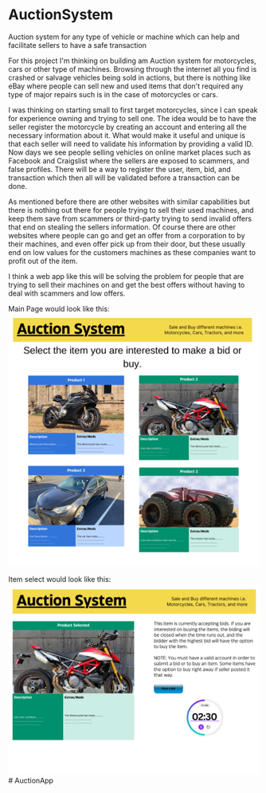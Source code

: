 # AuctionSystem
Auction system for any type of vehicle or machine which can help and facilitate sellers to have a safe transaction

For this project I'm thinking on building am Auction system for motorcycles, cars or other type of machines. Browsing through the internet all you find is crashed or salvage vehicles being sold in actions, but there is nothing like eBay where people can sell new and used items that don't required any type of major repairs such is in the case of motorcycles or cars. 

I was thinking on starting small to first target motorcycles, since I can speak for experience owning and trying to sell one. The idea would be to have the seller register the motorcycle by creating an account and entering all the necessary information about it. What would make it useful and unique is that each seller will need to validate his information by providing a valid ID. Now days we see people selling vehicles on online market places such as Facebook and Craigslist where the sellers are exposed to scammers, and false profiles. There will be a way to register the user, item, bid, and transaction which then all will be validated before a transaction can be done. 

As mentioned before there are other websites with similar capabilities but there is nothing out there for people trying to sell their used machines, and keep them save from scammers or third-party trying to send invalid offers that end on stealing the sellers information. Of course there are other websites where people can go and get an offer from a corporation to by their machines, and even offer pick up from their door, but these usually end on low values for the customers machines as these companies want to profit out of the item. 

I think a web app like this will be solving the problem for people that are trying to sell their machines on and get the best offers without having to deal with scammers and low offers. 

Main Page would look like this:
![Alt text](AuctionApp/Images/Auction_Main.png)

Item select would look like this:
![Alt text](AuctionApp/Images/Auction_BuyPage.png)# AuctionApp
